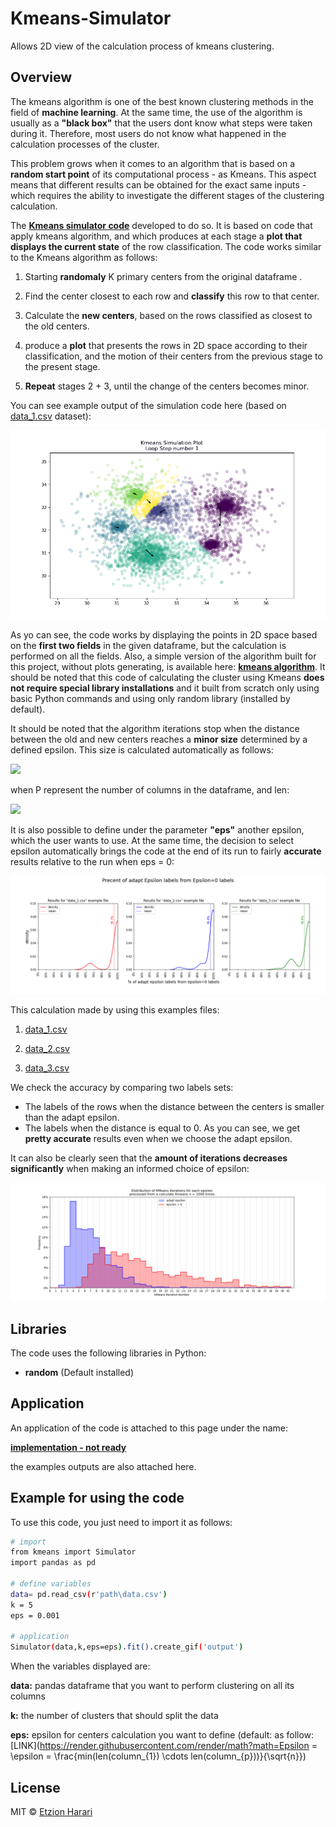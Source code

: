 # Kmeans-Simulator
Allows 2D view of the calculation process of kmeans clustering.

## Overview
The kmeans algorithm is one of the best known clustering methods in the field of **machine learning**. At the same time, the use of the algorithm is usually as a **"black box"** that the users dont know what steps were taken during it. Therefore, most users do not know what happened in the calculation processes of the cluster.

This problem grows when it comes to an algorithm that is based on a **random start point** of its computational process - as Kmeans. This aspect means that different results can be obtained for the exact same inputs - which requires the ability to investigate the different stages of the clustering calculation.

The [**Kmeans simulator code**](https://github.com/EtzionR/Kmeans-Simulator/blob/main/kmeans.py) developed to do so. It is based on code that apply kmeans algorithm, and which produces at each stage a **plot that displays the current state** of the row classification. The code works similar to the Kmeans algorithm as follows:

1. Starting **randomaly** K primary centers from the original dataframe .
 
2. Find the center closest to each row and **classify** this row to that center.

3. Calculate the **new centers**, based on the rows classified as closest to the old centers.

4. produce a **plot** that presents the rows in 2D space according to their classification, and the motion of their centers from the previous stage to the present stage.

5. **Repeat** stages 2 + 3, until the change of the centers becomes minor.

You can see example output of the simulation code here (based on [data_1.csv](https://github.com/EtzionR/Kmeans-Simulator/blob/main/example/data_1.csv) dataset):

![exm](https://github.com/EtzionR/Kmeans-Simulator/blob/main/picture/output_3.gif)

As yo can see, the code works by displaying the points in 2D space based on the **first two fields** in the given dataframe, but the calculation is performed on all the fields. Also, a simple version of the algorithm built for this project, without plots generating, is available here: [**kmeans algorithm**](https://github.com/EtzionR/Kmeans-Simulator/blob/main/km.py). It should be noted that this code of calculating the cluster using Kmeans **does not require special library installations** and it built from scratch only using basic Python commands and using only random library (installed by default).

It should be noted that the algorithm iterations stop when the distance between the old and new centers reaches a **minor size** determined by a defined epsilon. This size is calculated automatically as follows:

<img src="https://render.githubusercontent.com/render/math?math=Epsilon =  \epsilon  = \frac{min(len(column_{1}) \cdots len(column_{p}))}{\sqrt{n}}">

when P represent the number of columns in the dataframe, and len:

<img src="https://render.githubusercontent.com/render/math?math=len(x) = \mid max(x)-min(x) \mid">

It is also possible to define under the parameter **"eps"** another epsilon, which the user wants to use. At the same time, the decision to select epsilon automatically brings the code at the end of its run to fairly **accurate** results relative to the run when eps = 0:

![acc](https://github.com/EtzionR/Kmeans-Simulator/blob/main/picture/eps_adapt.png)

This calculation made by using this examples files:

1. [data_1.csv](https://github.com/EtzionR/Kmeans-Simulator/blob/main/example/data_1.csv)

2. [data_2.csv](https://github.com/EtzionR/Kmeans-Simulator/blob/main/example/data_2.csv)

3. [data_3.csv](https://github.com/EtzionR/Kmeans-Simulator/blob/main/example/data_3.csv)

We check the accuracy by comparing two labels sets:
- The labels of the rows when the distance between the centers is smaller than the adapt epsilon.
- The labels when the distance is equal to 0. 
As you can see, we get **pretty accurate** results even when we choose the adapt epsilon.

It can also be clearly seen that the **amount of iterations decreases significantly** when making an informed choice of epsilon:

![itr](https://github.com/EtzionR/Kmeans-Simulator/blob/main/picture/eps_distr.png)


## Libraries
The code uses the following libraries in Python:

 - **random** (Default installed)


## Application
An application of the code is attached to this page under the name: 

[**implementation - not ready**]()

the examples outputs are also attached here.


## Example for using the code
To use this code, you just need to import it as follows:
``` sh
# import
from kmeans import Simulator
import pandas as pd

# define variables
data= pd.read_csv(r'path\data.csv')  
k = 5
eps = 0.001

# application
Simulator(data,k,eps=eps).fit().create_gif('output')
```

When the variables displayed are:

**data:** pandas dataframe that you want to perform clustering on all its columns

**k:** the number of clusters that should split the data

**eps:** epsilon for centers calculation you want to define (default: as follow: [LINK](https://render.githubusercontent.com/render/math?math=Epsilon =  \epsilon  = \frac{min(len(column_{1}) \cdots len(column_{p}))}{\sqrt{n}})


## License
MIT © [Etzion Harari](https://github.com/EtzionData)
